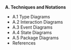 __A. Techniques and Notations__
* A.1	Type Diagrams
* A.2	Interaction Diagrams
* A.3 Event Diagrams
* A.4 State Diagrams
* A.5 Package Diagrams
* References